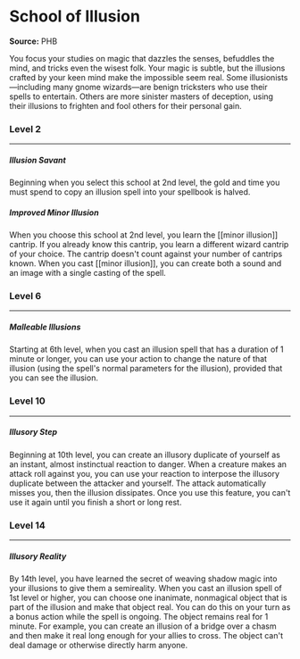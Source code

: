 # School of Illusion

**Source:** PHB

You focus your studies on magic that dazzles the senses, befuddles the mind, and tricks even the wisest folk. Your magic is subtle, but the illusions crafted by your keen mind make the impossible seem real. Some illusionists—including many gnome wizards—are benign tricksters who use their spells to entertain. Others are more sinister masters of deception, using their illusions to frighten and fool others for their personal gain.

### Level 2
---
##### **Illusion Savant**
Beginning when you select this school at 2nd level, the gold and time you must spend to copy an illusion spell into your spellbook is halved.

##### **Improved Minor Illusion**
When you choose this school at 2nd level, you learn the [[minor illusion]] cantrip. If you already know this cantrip, you learn a different wizard cantrip of your choice. The cantrip doesn't count against your number of cantrips known.
When you cast [[minor illusion]], you can create both a sound and an image with a single casting of the spell.

### Level 6
---
##### **Malleable Illusions**
Starting at 6th level, when you cast an illusion spell that has a duration of 1 minute or longer, you can use your action to change the nature of that illusion (using the spell's normal parameters for the illusion), provided that you can see the illusion.

### Level 10
---
##### **Illusory Step**
Beginning at 10th level, you can create an illusory duplicate of yourself as an instant, almost instinctual reaction to danger. When a creature makes an attack roll against you, you can use your reaction to interpose the illusory duplicate between the attacker and yourself. The attack automatically misses you, then the illusion dissipates.
Once you use this feature, you can't use it again until you finish a short or long rest.

### Level 14
---
##### **Illusory Reality**
By 14th level, you have learned the secret of weaving shadow magic into your illusions to give them a semireality. When you cast an illusion spell of 1st level or higher, you can choose one inanimate, nonmagical object that is part of the illusion and make that object real. You can do this on your turn as a bonus action while the spell is ongoing. The object remains real for 1 minute. For example, you can create an illusion of a bridge over a chasm and then make it real long enough for your allies to cross.
The object can't deal damage or otherwise directly harm anyone.